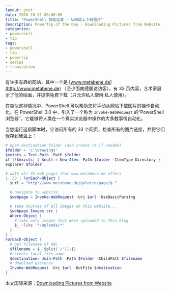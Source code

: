 ```yaml
---
layout: post
date: 2016-10-31 00:00:00
title: "PowerShell 技能连载 - 从网站上下载图片"
description: PowerTip of the Day - Downloading Pictures from Website
categories:
- powershell
- tip
tags:
- powershell
- tip
- powertip
- series
- translation
---
```

有许多有趣的网站，其中一个是 [www.metabene.de](http://www.metabene.de) （至少面向德国访访客），有 33 页内容，艺术家展示了他的绘画，并提供免费下载（只允许私人使用·私人使用）。

在类似这种情况中，PowerShell 可以帮助您将手动从网站下载图片的操作自动化。在 PowerShell 3.0 中，引入了一个称为 `Invoke-WebRequest` 的“PowerShell 浏览器”，它能够将人类在一个真实浏览器中操作的大多数事情自动化。

当您运行这段脚本时，它访问所有的 33 个网页，检查所有的图片链接，并将它们保存到硬盘上：

```powershell
# open destination folder (and create it if needed)
$folder = 'c:\drawings'
$exists = Test-Path -Path $folder
if (!$exists) { $null = New-Item -Path $folder -ItemType Directory }
explorer $folder

# walk all 33 web pages that www.metabene.de offers
1..33 | ForEach-Object {
  $url = "http://www.metabene.de/galerie/page/$_"

  # navigate to website...
  $webpage = Invoke-WebRequest -Uri $url -UseBasicParsing

  # take sources of all images on this website...
  $webpage.Images.src |
  Where-Object {
    # take only images that were uploaded to this blog
    $_ -like '*/uploads/*'
  }
} |
ForEach-Object {
  # get filename of URL
  $filename = $_.Split('/')[-1]
  # create local file name
  $destination= Join-Path -Path $Folder -ChildPath $filename
  # download pictures
  Invoke-WebRequest -Uri $url -OutFile $destination
}
```

<!--more-->
本文国际来源：[Downloading Pictures from Website](http://community.idera.com/powershell/powertips/b/tips/posts/downloading-pictures-from-website)
